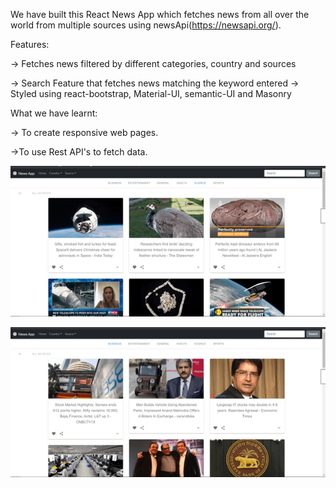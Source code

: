 We have built this React News App which fetches news from all over the world from multiple sources using newsApi(https://newsapi.org/).


Features:

-> Fetches news filtered by different categories, country and sources

-> Search Feature that fetches news matching the keyword entered
-> Styled using react-bootstrap, Material-UI, semantic-UI and Masonry

What we have learnt:

-> To create responsive web pages.

->To use Rest API's to fetch data.

![](src/images/img2.png)


![](src/images/img1.png)

